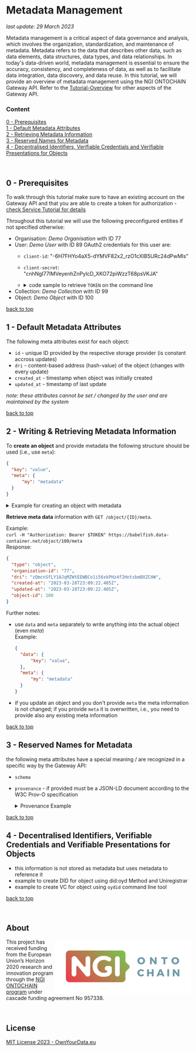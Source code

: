# Metadata Management

*last update: 29 March 2023*  

Metadata management is a critical aspect of data governance and analysis, which involves the organization, standardization, and maintenance of metadata. Metadata refers to the data that describes other data, such as data elements, data structures, data types, and data relationships. In today's data-driven world, metadata management is essential to ensure the accuracy, consistency, and completeness of data, as well as to facilitate data integration, data discovery, and data reuse. In this tutorial, we will provide an overview of metadata management using the NGI ONTOCHAIN Gateway API. Refer to the [Tutorial-Overview](https://github.com/OwnYourData/dc-babelfish/tree/main/tutorial) for other aspects of the Gateway API.

### Content

[0 - Prerequisites](#0---prerequisites)  
[1 - Default Metadata Attributes](#1---default-metadata-attributes)  
[2 - Retrieving Metadata Information](#2---retrieving-metadata-information)  
[3 - Reserved Names for Metadata](#3---reserved-names-for-metadata)  
[4 - Decentralised Identifiers, Verifiable Credentials and Verifiable Presentations for Objects](#4---decentralised-identifiers-verifiable-credentials-and-verifiable-presentations-for-objects)

&nbsp;

## 0 - Prerequisites

To walk through this tutorial make sure to have an existing account on the Gateway API and that you are able to create a token for authorization - [check Service Tutorial for details](https://github.com/OwnYourData/dc-babelfish/tree/main/tutorial/2_Service#0---prerequisites)

Throughout this tutorial we will use the following preconfigured entities if not specified otherwise:
* Organisation: *Demo Organisation* with ID 77
* User: *Demo User* with ID 89
  OAuth2 credentials for this user are:
  * `client-id`: "-6H7FHYo4aX5-dYMVF82x2_rzO1cXIB5URc24dPwMls"
  * `client-secret`: "cnhNgI77IMVeyenhZnPylcD_XKO72piWzzT68psVKJA"
  * <details><summary>code sample to retrieve <code>TOKEN</code> on the command line</summary>  

    ```bash=
    export KEY="-6H7FHYo4aX5-dYMVF82x2_rzO1cXIB5URc24dPwMls"
    export SECRET="cnhNgI77IMVeyenhZnPylcD_XKO72piWzzT68psVKJA"
    export TOKEN=`curl -s -d grant_type=client_credentials -d client_id=$KEY -d client_secret=$SECRET -d scope=write -X POST https://babelfish.data-container.net/oauth/token | jq -r '.access_token'`
    ```
    </details>
* Collection: *Demo Collection* with ID 99
* Object: *Demo Object* with ID 100

[back to top](#)


## 1 - Default Metadata Attributes

The following meta attributes exist for each object:  
* `id` - unique ID provided by the respective storage provider (is constant accross updates)
* `dri` - content-based address (hash-value) of the object (changes with every update)
* `created_at` - timestamp when object was initially created
* `updated_at` - timestamp of last update

*note: these attributes cannot be set / changed by the user and are maintained by the system*

[back to top](#)


## 2 - Writing & Retrieving Metadata Information

To **create an object** and provide metadata the following structure should be used (i.e., use `meta`):
```json
{
  "key": "value",
  "meta": {
      "my": "metadata"
  }
}
```

<details><summary>Example for creating an object with metadata</summary>

```bash=
echo '{"key":"value","collection-id":99,"meta":{"my":"metadata"}}' | \
   curl -H "Content-Type: application/json" -H "Authorization: Bearer $TOKEN" -d @- \
        -X POST https://babelfish.data-container.net/object
```

</details>


**Retrieve meta data** information with `GET /object/{ID}/meta`.  

Example:  
`curl -H "Authorization: Bearer $TOKEN" https://babelfish.data-container.net/object/100/meta`  
Response:
```json
{
  "type": "object",
  "organization-id": "77",
  "dri": "zQmcnSfLY1AJqMZWtEEWBCo1i56xkPHz4f2HntsbmBXZCHW",
  "created-at": "2023-03-28T23:09:22.405Z",
  "updated-at": "2023-03-28T23:09:22.405Z",
  "object-id": 100
}
```

Further notes:  

* use `data` and `meta` separately to write anything into the actual object (even *meta*)  
  Example:   
  ```json
  {
    "data": {
        "key": "value",
    },
    "meta": {
        "my": "metadata"
    }
  }
  ```

* if you update an object and you don't provide `meta` the meta information is not changed; if you provide `meta` it is overwritten, i.e., you need to provide also any existing meta information

[back to top](#)


## 3 - Reserved Names for Metadata

the following meta attributes have a special meaning / are recognized in a specific way by the Gateway API:  
* `schema`
* `provenance` - if provided must be a JSON-LD document according to the W3C Prov-O specification  

  <details><summary>Provenance Example</summary>
        
  Example: 
  ```json-ld=
  {
    "@context": {
      "@version": 1.1,
      "xsd": "http://www.w3.org/2001/XMLSchema#",
      "rsd": "http://www.w3.org/2000/01/rdf-schema",
      "prov": "http://www.w3.org/ns/prov#",
      "foaf": "http://xmlns.com/foaf/0.1/",
      "semcon": "http://w3id.org/semcon/ns/ontology",
      "semcon_res": "http://w3id.org/semcon/resource/"
    },
    "@graph": [
      {
        "@id": "semcon_res:container_41f80b87-9b8d", <- how to use DID of Storage Service?
        "@type": "prov:softwareAgent",
        "semcon:containerInstanceId": "41f80b87-9b8d-43d6-ba5e-aed6b837dbd6", <- just identifier of DID
        "rsd:comment": "Service Description of Storage Service",
        "rsd:label": "Titel of Storage Service",
        "prov:actedOnBehalfOf": {
          "@id": "semcon_res:operator_a130a813440e" <- reference operator below
        }
      },
      {
        "@id": "http://w3id.org/semcon/resource/data_e2407dfa3192_41f80b87",
        "@type": "prov:Entity",
        "semcon:dataHash": "e2407dfa3192b05f2add4ee2aa1b127f2f24916370298946b159298770ddc3f6",
        "label": "data set from 2019-05-28T16:10:33Z",
        "prov:generatedAtTime": {
          "@type": "xsd:dateTime",
          "@value": "2019-05-28T16:10:33Z"
        },
        "prov:wasAttributedTo": {
          "@id": "semcon_res:container_41f80b87-9b8d"
        }
      },
      {
        "@id": "semcon_res:input_5b697319f458",
        "@type": "prov:Activity",
        "semcon:inputHash": "5b697319f458166ac6d66ab5a151164ba357de42ce751d07ee9b17a08f9c838a",
        "label": "input data from 2019-05-28T15:00:39Z",
        "http://www.w3.org/ns/prov#endedAtTime": {
          "@type": "xsd:dateTime",
          "@value": "2019-05-28T15:00:39Z"
        },
        "prov:generated": {
          "@id": "semcon_res:data_e2407dfa3192_41f80b87"
        },
        "http://www.w3.org/ns/prov#startedAtTime": {
          "@type": "xsd:dateTime",
          "@value": "2019-05-28T15:00:37Z"
        }
      },
      {
        "@id": "semcon_res:operator_a130a813440e", <- how to use DID of Operator?
        "@type": [
          "foaf:Person",
          "prov:Person"
        ],
        "semcon:operatorHash": "a130a813440e6fc01bd174e333ac2ade366372cbd09f6d460ac96c5d1eccf641", <- just identifier of DID
        "foaf:mbox": {"@id": "mailto:christoph@ownyourdata.eu"}, <- necessary? available through DID
        "foaf:name": "Christoph Fabianek"
      }
    ]
  }
  ```
  
  </details>

[back to top](#)


## 4 - Decentralised Identifiers, Verifiable Credentials and Verifiable Presentations for Objects

* this information is not stored as metadata but uses metadata to reference it
* example to create DID for object using did:oyd Method and Uniregistrar
* example to create VC for object using `oydid` command line tool

[back to top](#)


&nbsp;

## About  

<img align="right" src="https://raw.githubusercontent.com/OwnYourData/dc-babelfish/main/app/assets/images/logo-ngi-ontochain-positive.png" height="150">This project has received funding from the European Union’s Horizon 2020 research and innovation program through the [NGI ONTOCHAIN program](https://ontochain.ngi.eu/) under cascade funding agreement No 957338.


<br clear="both" />

## License

[MIT License 2023 - OwnYourData.eu](https://raw.githubusercontent.com/OwnYourData/dc-babelfish/main/LICENSE)
